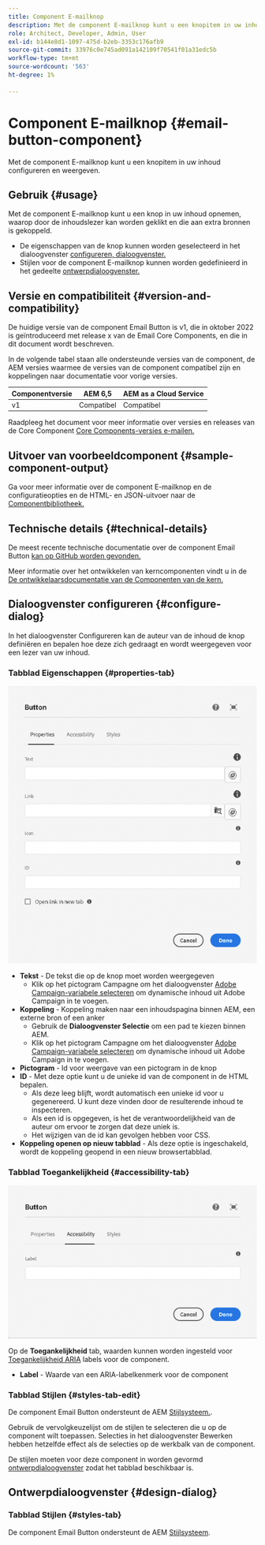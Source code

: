 ```yaml
---
title: Component E-mailknop
description: Met de component E-mailknop kunt u een knopitem in uw inhoud configureren en weergeven.
role: Architect, Developer, Admin, User
exl-id: b144e8d1-1097-475d-b2eb-3353c176afb9
source-git-commit: 33976c0e745ad091a142109f70541f01a31edc5b
workflow-type: tm+mt
source-wordcount: '563'
ht-degree: 1%

---
```



# Component E-mailknop {#email-button-component}

Met de component E-mailknop kunt u een knopitem in uw inhoud configureren en weergeven.

## Gebruik {#usage}

Met de component E-mailknop kunt u een knop in uw inhoud opnemen, waarop door de inhoudslezer kan worden geklikt en die aan extra bronnen is gekoppeld.

* De eigenschappen van de knop kunnen worden geselecteerd in het dialoogvenster [configureren, dialoogvenster.](#configure-dialog)
* Stijlen voor de component E-mailknop kunnen worden gedefinieerd in het gedeelte [ontwerpdialoogvenster.](#design-dialog)

## Versie en compatibiliteit {#version-and-compatibility}

De huidige versie van de component Email Button is v1, die in oktober 2022 is geïntroduceerd met release x van de Email Core Components, en die in dit document wordt beschreven.

In de volgende tabel staan alle ondersteunde versies van de component, de AEM versies waarmee de versies van de component compatibel zijn en koppelingen naar documentatie voor vorige versies.

| Componentversie | AEM 6,5 | AEM as a Cloud Service |
|---|---|---|
| v1 | Compatibel | Compatibel |

Raadpleeg het document voor meer informatie over versies en releases van de Core Component [Core Components-versies e-mailen.](/help/email/versions.md)

## Uitvoer van voorbeeldcomponent {#sample-component-output}

Ga voor meer informatie over de component E-mailknop en de configuratieopties en de HTML- en JSON-uitvoer naar de [Componentbibliotheek.](https://adobe.com/go/aem_cmp_library_email_button)

## Technische details {#technical-details}

De meest recente technische documentatie over de component Email Button [kan op GitHub worden gevonden.](https://adobe.com/go/aem_cmp_tech_email_button_v1)

Meer informatie over het ontwikkelen van kerncomponenten vindt u in de [De ontwikkelaarsdocumentatie van de Componenten van de kern.](/help/developing/overview.md)

## Dialoogvenster configureren {#configure-dialog}

In het dialoogvenster Configureren kan de auteur van de inhoud de knop definiëren en bepalen hoe deze zich gedraagt en wordt weergegeven voor een lezer van uw inhoud.

### Tabblad Eigenschappen {#properties-tab}

![Het tabblad Eigenschappen van het dialoogvenster Bewerken van component Button](/help/email/assets/email-button-edit-properties.png)

* **Tekst** - De tekst die op de knop moet worden weergegeven
   * Klik op het pictogram Campagne om het dialoogvenster [Adobe Campaign-variabele selecteren](/help/email/campaign-variables.md) om dynamische inhoud uit Adobe Campaign in te voegen.
* **Koppeling** - Koppeling maken naar een inhoudspagina binnen AEM, een externe bron of een anker
   * Gebruik de **Dialoogvenster Selectie** om een pad te kiezen binnen AEM.
   * Klik op het pictogram Campagne om het dialoogvenster [Adobe Campaign-variabele selecteren](/help/email/campaign-variables.md) om dynamische inhoud uit Adobe Campaign in te voegen.
* **Pictogram** - Id voor weergave van een pictogram in de knop
* **ID** - Met deze optie kunt u de unieke id van de component in de HTML bepalen.
   * Als deze leeg blijft, wordt automatisch een unieke id voor u gegenereerd. U kunt deze vinden door de resulterende inhoud te inspecteren.
   * Als een id is opgegeven, is het de verantwoordelijkheid van de auteur om ervoor te zorgen dat deze uniek is.
   * Het wijzigen van de id kan gevolgen hebben voor CSS.
* **Koppeling openen op nieuw tabblad** - Als deze optie is ingeschakeld, wordt de koppeling geopend in een nieuw browsertabblad.

### Tabblad Toegankelijkheid {#accessibility-tab}

![Toegankelijkheid, tabblad van het dialoogvenster Bewerken van component Button](/help/email/assets/email-button-edit-accessibility.png)

Op de **Toegankelijkheid** tab, waarden kunnen worden ingesteld voor [Toegankelijkheid ARIA](https://www.w3.org/WAI/standards-guidelines/aria/) labels voor de component.

* **Label** - Waarde van een ARIA-labelkenmerk voor de component

### Tabblad Stijlen {#styles-tab-edit}

De component Email Button ondersteunt de AEM [Stijlsysteem.](/help/get-started/authoring.md#component-styling).

Gebruik de vervolgkeuzelijst om de stijlen te selecteren die u op de component wilt toepassen. Selecties in het dialoogvenster Bewerken hebben hetzelfde effect als de selecties op de werkbalk van de component.

De stijlen moeten voor deze component in worden gevormd [ontwerpdialoogvenster](#design-dialog) zodat het tabblad beschikbaar is.

## Ontwerpdialoogvenster {#design-dialog}

### Tabblad Stijlen {#styles-tab}

De component Email Button ondersteunt de AEM [Stijlsysteem](/help/get-started/authoring.md#component-styling).
